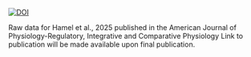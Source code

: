 [![DOI](https://zenodo.org/badge/961607456.svg)](https://doi.org/10.5281/zenodo.15164482)

Raw data for Hamel et al., 2025 published in the American Journal of Physiology-Regulatory, Integrative and Comparative Physiology
Link to publication will be made available upon final publication.

